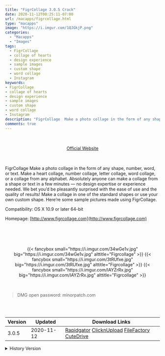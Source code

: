 ```yaml
---
title: "FigrCollage 3.0.5 Crack"
date: 2020-11-12T00:25:11-07:00
url: /macapps/figrcollage.html
type: "macapps"
image: "https://i.imgur.com/1QJGkjP.png"
categories:
  - "Macapps"
  - "Images"
tags:
  - FigrCollage
  - collage of hearts
  - design experience
  - sample images
  - custom shape
  - word collage
  - Instagram
keywords:
- FigrCollage
- collage of hearts
- design experience
- sample images
- custom shape
- word collage
- Instagram
description: "FigrCollage  Make a photo collage in the form of any shape, number, word, or text. Make a heart collage, number collage, letter collage, word collage, or a collage from any alphabet"
comments: true
---
```


<br/>
<br/>
<center>
<a href="http://www.figrcollage.com" target="blank"><div class="border border-blue-500 rounded-lg transition duration-500 
    ease-in-out w-48 text-lg text-blue-500 text-center px-2 hover:bg-blue-500 hover:text-white">
  Official Website 
</div></a>
</center>
<br/>
<br/>

FigrCollage  Make a photo collage in the form of any shape, number, word, or text. Make a heart collage, number collage, letter collage, word collage, or a collage from any alphabet. Absolutely anyone can make a collage from a shape or text in a few minutes — no design expertise or experience needed. We bet you’d be pleasantly surprised with the ease of use and the quality of results! Make a collage in one of the standard shapes or use your own custom shape. Here’re some sample pictures made using FigrCollage.

Compatibility: OS X 10.9 or later 64-bit

Homepage: [http://www.figrcollage.com](http://www.figrcollage.com)

<br/>
<br/>
<script async src="https://pagead2.googlesyndication.com/pagead/js/adsbygoogle.js"></script>
<ins class="adsbygoogle"
     style="display:block; text-align:center;"
     data-ad-layout="in-article"
     data-ad-format="fluid"
     data-ad-client="ca-pub-8746275014476192"
     data-ad-slot="5144997159"></ins>
<script>
     (adsbygoogle = window.adsbygoogle || []).push({});
</script>
<br/>
<br/>


<center>
<div class="w-full grid grid-cols-3 flex gap-2">
{{< fancybox small="https://i.imgur.com/34wGe1v.jpg" big="https://i.imgur.com/34wGe1v.jpg" alttitle="Figrcollage" >}}
{{< fancybox small="https://i.imgur.com/3tRUfxe.jpg" big="https://i.imgur.com/3tRUfxe.jpg" alttitle="Figrcollage" >}}
{{< fancybox small="https://i.imgur.com/IAYZrRx.jpg" big="https://i.imgur.com/IAYZrRx.jpg" alttitle="Figrcollage" >}}
</div>
</center>

<br/>
<br/>


> DMG open password: minorpatch.com

<br/>

<br/>
<div id="history_version" class="history_version">

| Version | Updated | Download Links |
| ---- | ---- | ---- |
| 3.0.5 | 2020-11-12 | [Rapidgator](https://ouo.io/FkmosQ)   [ClicknUpload](https://ouo.io/VTNuz3)   [FileFactory](https://ouo.io/MyGd92)   [CuteDrive](https://ouo.io/Kv5VqFR) |
<details>
<summary>History Version</summary>

| Version | Updated | Download Links |
| ---- | ---- | ---- |
| 3.0.4 | 2020-11-11 | [Rapidgator](https://ouo.io/7Q9jlS)   [ClicknUpload](https://ouo.io/f8TKTK)   [FileFactory](https://ouo.io/ciB48w)   [CuteDrive](https://ouo.io/4TrfAS) |
| 3.0.3 | 2020-10-24 | [Rapidgator](https://ouo.io/ROQyYb)   [ClicknUpload](https://ouo.io/L9U6y1)   [FileFactory](https://ouo.io/thWJlJ)   [CuteDrive](https://ouo.io/ForeuUG) |
| 3.0.2 | 2020-10-10 | [UsersCloud](https://ouo.io/7l9HdEj)   [ClicknUpload](https://ouo.io/750EIK)   [FileFactory](https://ouo.io/rYCpiZy)   [CuteDrive](https://ouo.io/U59KUdc) |
| 3.0.1 | 2020-05-28 | [UsersCloud](https://ouo.io/Efq07n)   [ClicknUpload](https://ouo.io/MvCL3H)   [FileFactory](https://ouo.io/PjlPuS)   [CuteDrive](https://ouo.io/8zr76B) |
| 2.7.2 | 2020-05-24 | [UsersCloud](https://ouo.io/Rcfb82)   [ClicknUpload](https://ouo.io/IxW17u)   [FileFactory](https://ouo.io/lKKOeB5)   [CuteDrive](https://ouo.io/9D4qVq) |
| 2.6.1 | 2020-05-18 | [UsersCloud](https://ouo.io/j0JhcB)   [ClicknUpload](https://ouo.io/b1oSba)   [FileFactory](https://ouo.io/xoQ3yT)   [CuteDrive](https://ouo.io/qzr18sP) |
| 2.5.18 | 2020-04-25 | [UsersCloud](https://ouo.io/jJsmBX)   [ClicknUpload](https://ouo.io/Z8PTHM)   [FileFactory](https://ouo.io/eF1LLe)   [CuteDrive](https://ouo.io/80IVBVz) |
</details>

</div>

